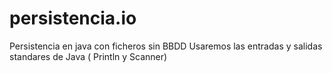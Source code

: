 # persistencia.io

Persistencia en java con ficheros sin BBDD Usaremos las entradas y salidas standares de Java ( Println y Scanner)
